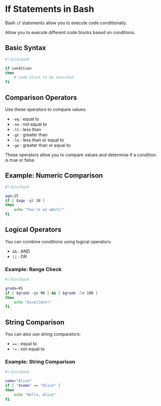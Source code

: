 # If Statements in Bash

Bash `if` statements allow you to execute code conditionally.

Allow you to execute different code blocks based on conditions.

## Basic Syntax

```bash
#!/bin/bash

if condition
then
    # code block to be executed
fi
```

## Comparison Operators

Use these operators to compare values:

- `-eq` : equal to
- `-ne` : not equal to
- `-lt` : less than
- `-gt` : greater than
- `-le` : less than or equal to
- `-ge` : greater than or equal to

These operators allow you to compare values and determine if a condition is true or false.

## Example: Numeric Comparison

```bash
#!/bin/bash

age=25
if [ $age -gt 18 ]
then
    echo "You're an adult!"
fi
```

## Logical Operators

You can combine conditions using logical operators:

- `&&` : AND
- `||` : OR

### Example: Range Check

```bash
#!/bin/bash

grade=95
if [ $grade -ge 90 ] && [ $grade -le 100 ]
then
    echo "Excellent!"
fi
```

## String Comparison

You can also use string comparators:

- `==` : equal to
- `!=` : not equal to

### Example: String Comparison

```bash
#!/bin/bash

name="Alice"
if [ "$name" == "Alice" ]
then
    echo "Hello, Alice"
fi
```
